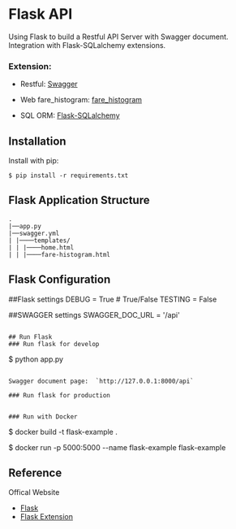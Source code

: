 # Flask API

Using Flask to build a Restful API Server with Swagger document.
Integration with Flask-SQLalchemy extensions.

### Extension:
- Restful: [Swagger](http://127.0.0.1:8000/api/)
  
- Web fare_histogram: [fare_histogram](http://127.0.0.1:8000/fare_histogram)

- SQL ORM: [Flask-SQLalchemy](http://flask-sqlalchemy.pocoo.org/2.1/)

## Installation

Install with pip:

```
$ pip install -r requirements.txt
```

## Flask Application Structure 
```
.
|──app.py
|──swagger.yml
| |────templates/
| | |────home.html
| | |────fare-histogram.html

```


## Flask Configuration

##Flask settings
DEBUG = True  # True/False
TESTING = False

##SWAGGER settings
SWAGGER_DOC_URL = '/api'


```

## Run Flask
### Run flask for develop
```
$ python app.py
```

Swagger document page:  `http://127.0.0.1:8000/api`

### Run flask for production


### Run with Docker

```
$ docker build -t flask-example .

$ docker run -p 5000:5000 --name flask-example flask-example 
 

## Reference

Offical Website

- [Flask](http://flask.pocoo.org/)
- [Flask Extension](http://flask.pocoo.org/extensions/)
